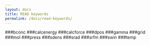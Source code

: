 ```yaml
---
layout: docs
title: READ keywords
permalink: /docs/read-keywords/
---
```


###bconc
###calcenergy
###calcforce
###dpos
###gamma
###grid
###mol
###press
###sdens
###srad
###srfm
###swin
###temp